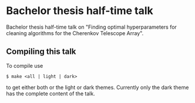 # Bachelor thesis half-time talk
Bachelor thesis half-time talk on "Finding optimal hyperparameters for cleaning algorithms for the
Cherenkov Telescope Array".

## Compiling this talk
To compile use
```
$ make <all | light | dark>
```
to get either both or the light or dark themes. Currently only the dark theme has the complete content of the talk.
